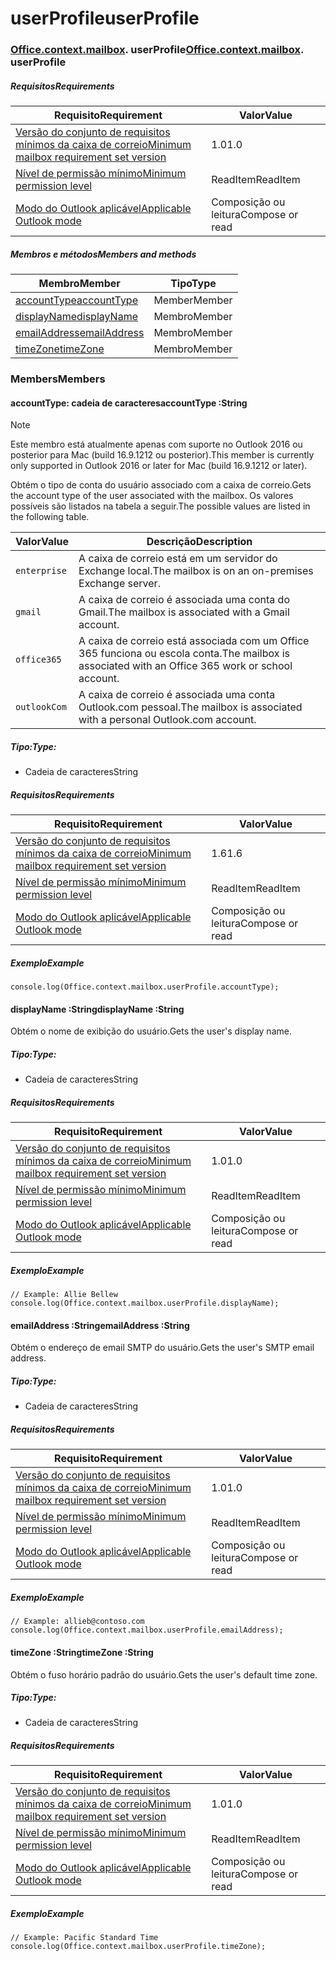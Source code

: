 
# <a name="userprofile"></a><span data-ttu-id="e6e31-101">userProfile</span><span class="sxs-lookup"><span data-stu-id="e6e31-101">userProfile</span></span>

### <span data-ttu-id="e6e31-p101">[Office](Office.md)[.context](Office.context.md)[.mailbox](Office.context.mailbox.md). userProfile</span><span class="sxs-lookup"><span data-stu-id="e6e31-p101">[Office](Office.md)[.context](Office.context.md)[.mailbox](Office.context.mailbox.md). userProfile</span></span>

##### <a name="requirements"></a><span data-ttu-id="e6e31-104">Requisitos</span><span class="sxs-lookup"><span data-stu-id="e6e31-104">Requirements</span></span>

|<span data-ttu-id="e6e31-105">Requisito</span><span class="sxs-lookup"><span data-stu-id="e6e31-105">Requirement</span></span>| <span data-ttu-id="e6e31-106">Valor</span><span class="sxs-lookup"><span data-stu-id="e6e31-106">Value</span></span>|
|---|---|
|[<span data-ttu-id="e6e31-107">Versão do conjunto de requisitos mínimos da caixa de correio</span><span class="sxs-lookup"><span data-stu-id="e6e31-107">Minimum mailbox requirement set version</span></span>](/javascript/office/requirement-sets/outlook-api-requirement-sets)| <span data-ttu-id="e6e31-108">1.0</span><span class="sxs-lookup"><span data-stu-id="e6e31-108">1.0</span></span>|
|[<span data-ttu-id="e6e31-109">Nível de permissão mínimo</span><span class="sxs-lookup"><span data-stu-id="e6e31-109">Minimum permission level</span></span>](https://docs.microsoft.com/outlook/add-ins/understanding-outlook-add-in-permissions)| <span data-ttu-id="e6e31-110">ReadItem</span><span class="sxs-lookup"><span data-stu-id="e6e31-110">ReadItem</span></span>|
|[<span data-ttu-id="e6e31-111">Modo do Outlook aplicável</span><span class="sxs-lookup"><span data-stu-id="e6e31-111">Applicable Outlook mode</span></span>](https://docs.microsoft.com/outlook/add-ins/#extension-points)| <span data-ttu-id="e6e31-112">Composição ou leitura</span><span class="sxs-lookup"><span data-stu-id="e6e31-112">Compose or read</span></span>|

##### <a name="members-and-methods"></a><span data-ttu-id="e6e31-113">Membros e métodos</span><span class="sxs-lookup"><span data-stu-id="e6e31-113">Members and methods</span></span>

| <span data-ttu-id="e6e31-114">Membro</span><span class="sxs-lookup"><span data-stu-id="e6e31-114">Member</span></span> | <span data-ttu-id="e6e31-115">Tipo</span><span class="sxs-lookup"><span data-stu-id="e6e31-115">Type</span></span> |
|--------|------|
| [<span data-ttu-id="e6e31-116">accountType</span><span class="sxs-lookup"><span data-stu-id="e6e31-116">accountType</span></span>](#accounttype-string) | <span data-ttu-id="e6e31-117">Member</span><span class="sxs-lookup"><span data-stu-id="e6e31-117">Member</span></span> |
| [<span data-ttu-id="e6e31-118">displayName</span><span class="sxs-lookup"><span data-stu-id="e6e31-118">displayName</span></span>](#displayname-string) | <span data-ttu-id="e6e31-119">Membro</span><span class="sxs-lookup"><span data-stu-id="e6e31-119">Member</span></span> |
| [<span data-ttu-id="e6e31-120">emailAddress</span><span class="sxs-lookup"><span data-stu-id="e6e31-120">emailAddress</span></span>](#emailaddress-string) | <span data-ttu-id="e6e31-121">Membro</span><span class="sxs-lookup"><span data-stu-id="e6e31-121">Member</span></span> |
| [<span data-ttu-id="e6e31-122">timeZone</span><span class="sxs-lookup"><span data-stu-id="e6e31-122">timeZone</span></span>](#timezone-string) | <span data-ttu-id="e6e31-123">Membro</span><span class="sxs-lookup"><span data-stu-id="e6e31-123">Member</span></span> |

### <a name="members"></a><span data-ttu-id="e6e31-124">Members</span><span class="sxs-lookup"><span data-stu-id="e6e31-124">Members</span></span>

####  <a name="accounttype-string"></a><span data-ttu-id="e6e31-125">accountType: cadeia de caracteres</span><span class="sxs-lookup"><span data-stu-id="e6e31-125">accountType :String</span></span>

> [!NOTE]
> <span data-ttu-id="e6e31-126">Este membro está atualmente apenas com suporte no Outlook 2016 ou posterior para Mac (build 16.9.1212 ou posterior).</span><span class="sxs-lookup"><span data-stu-id="e6e31-126">This member is currently only supported in Outlook 2016 or later for Mac (build 16.9.1212 or later).</span></span>

<span data-ttu-id="e6e31-127">Obtém o tipo de conta do usuário associado com a caixa de correio.</span><span class="sxs-lookup"><span data-stu-id="e6e31-127">Gets the account type of the user associated with the mailbox.</span></span> <span data-ttu-id="e6e31-128">Os valores possíveis são listados na tabela a seguir.</span><span class="sxs-lookup"><span data-stu-id="e6e31-128">The possible values are listed in the following table.</span></span>

| <span data-ttu-id="e6e31-129">Valor</span><span class="sxs-lookup"><span data-stu-id="e6e31-129">Value</span></span> | <span data-ttu-id="e6e31-130">Descrição</span><span class="sxs-lookup"><span data-stu-id="e6e31-130">Description</span></span> |
|-------|-------------|
| `enterprise` | <span data-ttu-id="e6e31-131">A caixa de correio está em um servidor do Exchange local.</span><span class="sxs-lookup"><span data-stu-id="e6e31-131">The mailbox is on an on-premises Exchange server.</span></span> |
| `gmail` | <span data-ttu-id="e6e31-132">A caixa de correio é associada uma conta do Gmail.</span><span class="sxs-lookup"><span data-stu-id="e6e31-132">The mailbox is associated with a Gmail account.</span></span> |
| `office365` | <span data-ttu-id="e6e31-133">A caixa de correio está associada com um Office 365 funciona ou escola conta.</span><span class="sxs-lookup"><span data-stu-id="e6e31-133">The mailbox is associated with an Office 365 work or school account.</span></span> |
| `outlookCom` | <span data-ttu-id="e6e31-134">A caixa de correio é associada uma conta Outlook.com pessoal.</span><span class="sxs-lookup"><span data-stu-id="e6e31-134">The mailbox is associated with a personal Outlook.com account.</span></span> |

##### <a name="type"></a><span data-ttu-id="e6e31-135">Tipo:</span><span class="sxs-lookup"><span data-stu-id="e6e31-135">Type:</span></span>

*   <span data-ttu-id="e6e31-136">Cadeia de caracteres</span><span class="sxs-lookup"><span data-stu-id="e6e31-136">String</span></span>

##### <a name="requirements"></a><span data-ttu-id="e6e31-137">Requisitos</span><span class="sxs-lookup"><span data-stu-id="e6e31-137">Requirements</span></span>

|<span data-ttu-id="e6e31-138">Requisito</span><span class="sxs-lookup"><span data-stu-id="e6e31-138">Requirement</span></span>| <span data-ttu-id="e6e31-139">Valor</span><span class="sxs-lookup"><span data-stu-id="e6e31-139">Value</span></span>|
|---|---|
|[<span data-ttu-id="e6e31-140">Versão do conjunto de requisitos mínimos da caixa de correio</span><span class="sxs-lookup"><span data-stu-id="e6e31-140">Minimum mailbox requirement set version</span></span>](/javascript/office/requirement-sets/outlook-api-requirement-sets)| <span data-ttu-id="e6e31-141">1.6</span><span class="sxs-lookup"><span data-stu-id="e6e31-141">1.6</span></span> |
|[<span data-ttu-id="e6e31-142">Nível de permissão mínimo</span><span class="sxs-lookup"><span data-stu-id="e6e31-142">Minimum permission level</span></span>](https://docs.microsoft.com/outlook/add-ins/understanding-outlook-add-in-permissions)| <span data-ttu-id="e6e31-143">ReadItem</span><span class="sxs-lookup"><span data-stu-id="e6e31-143">ReadItem</span></span>|
|[<span data-ttu-id="e6e31-144">Modo do Outlook aplicável</span><span class="sxs-lookup"><span data-stu-id="e6e31-144">Applicable Outlook mode</span></span>](https://docs.microsoft.com/outlook/add-ins/#extension-points)| <span data-ttu-id="e6e31-145">Composição ou leitura</span><span class="sxs-lookup"><span data-stu-id="e6e31-145">Compose or read</span></span>|

##### <a name="example"></a><span data-ttu-id="e6e31-146">Exemplo</span><span class="sxs-lookup"><span data-stu-id="e6e31-146">Example</span></span>

```
console.log(Office.context.mailbox.userProfile.accountType);
```

####  <a name="displayname-string"></a><span data-ttu-id="e6e31-147">displayName :String</span><span class="sxs-lookup"><span data-stu-id="e6e31-147">displayName :String</span></span>

<span data-ttu-id="e6e31-148">Obtém o nome de exibição do usuário.</span><span class="sxs-lookup"><span data-stu-id="e6e31-148">Gets the user's display name.</span></span>

##### <a name="type"></a><span data-ttu-id="e6e31-149">Tipo:</span><span class="sxs-lookup"><span data-stu-id="e6e31-149">Type:</span></span>

*   <span data-ttu-id="e6e31-150">Cadeia de caracteres</span><span class="sxs-lookup"><span data-stu-id="e6e31-150">String</span></span>

##### <a name="requirements"></a><span data-ttu-id="e6e31-151">Requisitos</span><span class="sxs-lookup"><span data-stu-id="e6e31-151">Requirements</span></span>

|<span data-ttu-id="e6e31-152">Requisito</span><span class="sxs-lookup"><span data-stu-id="e6e31-152">Requirement</span></span>| <span data-ttu-id="e6e31-153">Valor</span><span class="sxs-lookup"><span data-stu-id="e6e31-153">Value</span></span>|
|---|---|
|[<span data-ttu-id="e6e31-154">Versão do conjunto de requisitos mínimos da caixa de correio</span><span class="sxs-lookup"><span data-stu-id="e6e31-154">Minimum mailbox requirement set version</span></span>](/javascript/office/requirement-sets/outlook-api-requirement-sets)| <span data-ttu-id="e6e31-155">1.0</span><span class="sxs-lookup"><span data-stu-id="e6e31-155">1.0</span></span>|
|[<span data-ttu-id="e6e31-156">Nível de permissão mínimo</span><span class="sxs-lookup"><span data-stu-id="e6e31-156">Minimum permission level</span></span>](https://docs.microsoft.com/outlook/add-ins/understanding-outlook-add-in-permissions)| <span data-ttu-id="e6e31-157">ReadItem</span><span class="sxs-lookup"><span data-stu-id="e6e31-157">ReadItem</span></span>|
|[<span data-ttu-id="e6e31-158">Modo do Outlook aplicável</span><span class="sxs-lookup"><span data-stu-id="e6e31-158">Applicable Outlook mode</span></span>](https://docs.microsoft.com/outlook/add-ins/#extension-points)| <span data-ttu-id="e6e31-159">Composição ou leitura</span><span class="sxs-lookup"><span data-stu-id="e6e31-159">Compose or read</span></span>|

##### <a name="example"></a><span data-ttu-id="e6e31-160">Exemplo</span><span class="sxs-lookup"><span data-stu-id="e6e31-160">Example</span></span>

```
// Example: Allie Bellew
console.log(Office.context.mailbox.userProfile.displayName);
```

####  <a name="emailaddress-string"></a><span data-ttu-id="e6e31-161">emailAddress :String</span><span class="sxs-lookup"><span data-stu-id="e6e31-161">emailAddress :String</span></span>

<span data-ttu-id="e6e31-162">Obtém o endereço de email SMTP do usuário.</span><span class="sxs-lookup"><span data-stu-id="e6e31-162">Gets the user's SMTP email address.</span></span>

##### <a name="type"></a><span data-ttu-id="e6e31-163">Tipo:</span><span class="sxs-lookup"><span data-stu-id="e6e31-163">Type:</span></span>

*   <span data-ttu-id="e6e31-164">Cadeia de caracteres</span><span class="sxs-lookup"><span data-stu-id="e6e31-164">String</span></span>

##### <a name="requirements"></a><span data-ttu-id="e6e31-165">Requisitos</span><span class="sxs-lookup"><span data-stu-id="e6e31-165">Requirements</span></span>

|<span data-ttu-id="e6e31-166">Requisito</span><span class="sxs-lookup"><span data-stu-id="e6e31-166">Requirement</span></span>| <span data-ttu-id="e6e31-167">Valor</span><span class="sxs-lookup"><span data-stu-id="e6e31-167">Value</span></span>|
|---|---|
|[<span data-ttu-id="e6e31-168">Versão do conjunto de requisitos mínimos da caixa de correio</span><span class="sxs-lookup"><span data-stu-id="e6e31-168">Minimum mailbox requirement set version</span></span>](/javascript/office/requirement-sets/outlook-api-requirement-sets)| <span data-ttu-id="e6e31-169">1.0</span><span class="sxs-lookup"><span data-stu-id="e6e31-169">1.0</span></span>|
|[<span data-ttu-id="e6e31-170">Nível de permissão mínimo</span><span class="sxs-lookup"><span data-stu-id="e6e31-170">Minimum permission level</span></span>](https://docs.microsoft.com/outlook/add-ins/understanding-outlook-add-in-permissions)| <span data-ttu-id="e6e31-171">ReadItem</span><span class="sxs-lookup"><span data-stu-id="e6e31-171">ReadItem</span></span>|
|[<span data-ttu-id="e6e31-172">Modo do Outlook aplicável</span><span class="sxs-lookup"><span data-stu-id="e6e31-172">Applicable Outlook mode</span></span>](https://docs.microsoft.com/outlook/add-ins/#extension-points)| <span data-ttu-id="e6e31-173">Composição ou leitura</span><span class="sxs-lookup"><span data-stu-id="e6e31-173">Compose or read</span></span>|

##### <a name="example"></a><span data-ttu-id="e6e31-174">Exemplo</span><span class="sxs-lookup"><span data-stu-id="e6e31-174">Example</span></span>

```
// Example: allieb@contoso.com
console.log(Office.context.mailbox.userProfile.emailAddress);
```

####  <a name="timezone-string"></a><span data-ttu-id="e6e31-175">timeZone :String</span><span class="sxs-lookup"><span data-stu-id="e6e31-175">timeZone :String</span></span>

<span data-ttu-id="e6e31-176">Obtém o fuso horário padrão do usuário.</span><span class="sxs-lookup"><span data-stu-id="e6e31-176">Gets the user's default time zone.</span></span>

##### <a name="type"></a><span data-ttu-id="e6e31-177">Tipo:</span><span class="sxs-lookup"><span data-stu-id="e6e31-177">Type:</span></span>

*   <span data-ttu-id="e6e31-178">Cadeia de caracteres</span><span class="sxs-lookup"><span data-stu-id="e6e31-178">String</span></span>

##### <a name="requirements"></a><span data-ttu-id="e6e31-179">Requisitos</span><span class="sxs-lookup"><span data-stu-id="e6e31-179">Requirements</span></span>

|<span data-ttu-id="e6e31-180">Requisito</span><span class="sxs-lookup"><span data-stu-id="e6e31-180">Requirement</span></span>| <span data-ttu-id="e6e31-181">Valor</span><span class="sxs-lookup"><span data-stu-id="e6e31-181">Value</span></span>|
|---|---|
|[<span data-ttu-id="e6e31-182">Versão do conjunto de requisitos mínimos da caixa de correio</span><span class="sxs-lookup"><span data-stu-id="e6e31-182">Minimum mailbox requirement set version</span></span>](/javascript/office/requirement-sets/outlook-api-requirement-sets)| <span data-ttu-id="e6e31-183">1.0</span><span class="sxs-lookup"><span data-stu-id="e6e31-183">1.0</span></span>|
|[<span data-ttu-id="e6e31-184">Nível de permissão mínimo</span><span class="sxs-lookup"><span data-stu-id="e6e31-184">Minimum permission level</span></span>](https://docs.microsoft.com/outlook/add-ins/understanding-outlook-add-in-permissions)| <span data-ttu-id="e6e31-185">ReadItem</span><span class="sxs-lookup"><span data-stu-id="e6e31-185">ReadItem</span></span>|
|[<span data-ttu-id="e6e31-186">Modo do Outlook aplicável</span><span class="sxs-lookup"><span data-stu-id="e6e31-186">Applicable Outlook mode</span></span>](https://docs.microsoft.com/outlook/add-ins/#extension-points)| <span data-ttu-id="e6e31-187">Composição ou leitura</span><span class="sxs-lookup"><span data-stu-id="e6e31-187">Compose or read</span></span>|

##### <a name="example"></a><span data-ttu-id="e6e31-188">Exemplo</span><span class="sxs-lookup"><span data-stu-id="e6e31-188">Example</span></span>

```
// Example: Pacific Standard Time
console.log(Office.context.mailbox.userProfile.timeZone);
```